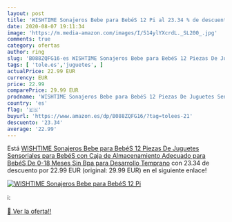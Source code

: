 ```yaml
---
layout: post
title: 'WISHTIME Sonajeros Bebe para BebéS 12 Pi al 23.34 % de descuento'
date: 2020-08-07 19:11:34
image: 'https://m.media-amazon.com/images/I/514ylYXcrdL._SL200_.jpg'
comments: true
category: ofertas
author: ring
slug: 'B088ZQFG16-es WISHTIME Sonajeros Bebe para BebéS 12 Piezas De Juguetes...'
tags: [ 'tole.es','juguetes', ]
actualPrice: 22.99 EUR
currency: EUR
price: 22.99
comparePrice: 29.99 EUR
prodname: 'WISHTIME Sonajeros Bebe para BebéS 12 Piezas De Juguetes Sensoriales para BebéS con Caja de Almacenamiento Adecuado para BebéS De 0-18 Meses Sin Bpa para Desarrollo Temprano'
country: 'es'
flag: '🇪🇸'
buyurl: 'https://www.amazon.es/dp/B088ZQFG16/?tag=tolees-21'
descuento: '23.34'
average: '22.99'
---
```


Está [WISHTIME Sonajeros Bebe para BebéS 12 Piezas De Juguetes Sensoriales para BebéS con Caja de Almacenamiento Adecuado para BebéS De 0-18 Meses Sin Bpa para Desarrollo Temprano](https://www.amazon.es/dp/B088ZQFG16/?tag=tolees-21) con 23.34 de descuento por 22.99 EUR (original: 29.99 EUR) en el siguiente enlace!

[![WISHTIME Sonajeros Bebe para BebéS 12 Pi](https://m.media-amazon.com/images/I/514ylYXcrdL._SL200_.jpg)](https://www.amazon.es/dp/B088ZQFG16/?tag=tolees-21)

ℹ️:


[🛒 Ver la oferta!!](https://www.amazon.es/dp/B088ZQFG16/?tag=tolees-21)
